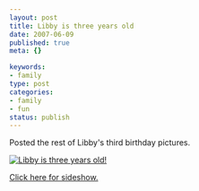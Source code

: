 ```yaml
--- 
layout: post
title: Libby is three years old
date: 2007-06-09
published: true
meta: {}

keywords: 
- family
type: post
categories: 
- family
- fun
status: publish
---
```



Posted the rest of Libby's third birthday pictures.  

 

[![Libby is three years old!](http://media.eick.us/2011/05/536299594_23099c9697.jpg)](http://www.flickr.com/photos/andreweick/sets/72157600328069425/show/ "Libby is three years old!")

 

[Click here for sideshow.](http://www.flickr.com/photos/andreweick/sets/72157600328069425/show/)

